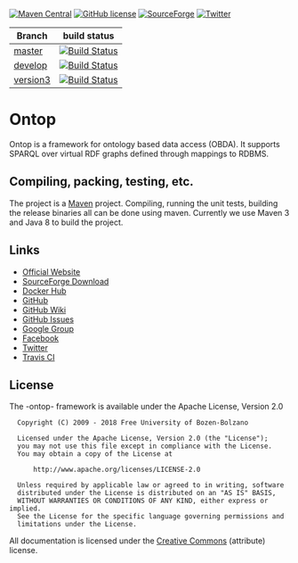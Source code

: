 [![Maven Central](https://img.shields.io/maven-central/v/it.unibz.inf.ontop/ontop.svg)](http://search.maven.org/#search%7Cga%7C1%7Cg%3A%22it.unibz.inf.ontop%22)
[![GitHub license](https://img.shields.io/badge/license-Apache%20License%202.0-blue.svg?style=flat)](http://www.apache.org/licenses/LICENSE-2.0)
[![SourceForge](https://img.shields.io/sourceforge/dm/ontop4obda.svg)](http://sourceforge.net/projects/ontop4obda/files/)
[![Twitter](https://img.shields.io/twitter/follow/ontop4obda.svg?style=social)](https://twitter.com/ontop4obda)

| Branch    | build status  |
|-----------|---------------|
| [master](https://github.com/ontop/ontop/tree/master)  |[![Build Status](https://travis-ci.org/ontop/ontop.svg?branch=master)](https://travis-ci.org/ontop/ontop)|
| [develop](https://github.com/ontop/ontop/tree/develop) |[![Build Status](https://travis-ci.org/ontop/ontop.svg?branch=develop)](https://travis-ci.org/ontop/ontop)|
| [version3](https://github.com/ontop/ontop/tree/version3) |[![Build Status](https://travis-ci.org/ontop/ontop.svg?branch=version3)](https://travis-ci.org/ontop/ontop)|


Ontop
=====

Ontop is a framework for ontology based data access (OBDA). It supports SPARQL over
virtual RDF graphs defined through mappings to RDBMS. 

Compiling, packing, testing, etc.
--------------------

The project is a [Maven](http://maven.apache.org/) project. Compiling,
running the unit tests, building the release binaries all can be done
using maven.  Currently we use Maven 3 and Java 8 to build the
project.


Links
--------------------

- [Official Website](http://ontop.inf.unibz.it/)
- [SourceForge Download](http://sourceforge.net/projects/ontop4obda/files/)
- [Docker Hub](https://hub.docker.com/r/ontop/ontop-endpoint)
- [GitHub](https://github.com/ontop/ontop/)
- [GitHub Wiki](https://github.com/ontop/ontop/wiki)
- [GitHub Issues](https://github.com/ontop/ontop/issues)
- [Google Group](https://groups.google.com/forum/#!forum/ontop4obda)
- [Facebook](https://www.facebook.com/obdaontop/)
- [Twitter](https://twitter.com/ontop4obda)
- [Travis CI](https://travis-ci.org/ontop/ontop)

License
-------

The -ontop- framework is available under the Apache License, Version 2.0

```
  Copyright (C) 2009 - 2018 Free University of Bozen-Bolzano

  Licensed under the Apache License, Version 2.0 (the "License");
  you may not use this file except in compliance with the License.
  You may obtain a copy of the License at

      http://www.apache.org/licenses/LICENSE-2.0

  Unless required by applicable law or agreed to in writing, software
  distributed under the License is distributed on an "AS IS" BASIS,
  WITHOUT WARRANTIES OR CONDITIONS OF ANY KIND, either express or implied.
  See the License for the specific language governing permissions and
  limitations under the License.
```

All documentation is licensed under the 
[Creative Commons](http://creativecommons.org/licenses/by/4.0/)
(attribute)  license.
